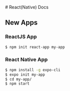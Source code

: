 # React(Native) Docs

## New Apps

### ReactJS App

```bash
$ npm init react-app my-app
```

### React Native App
```bash
$ npm install -g expo-cli
$ expo init my-app
$ cd my-app/
$ npm start
```
